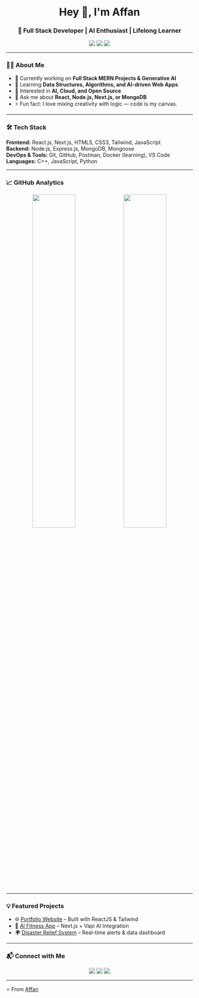 <h1 align="center">Hey 👋, I'm Affan</h1>
<h3 align="center">🚀 Full Stack Developer | AI Enthusiast | Lifelong Learner</h3>

<p align="center">
  <a href="https://github.com/affan01"><img src="https://img.shields.io/github/followers/affan01?label=Follow&style=social"></a>
  <a href="https://linkedin.com/in/your-linkedin"><img src="https://img.shields.io/badge/LinkedIn-Connect-blue"></a>
  <a href="mailto:your.email@gmail.com"><img src="https://img.shields.io/badge/Email-Contact%20Me-red"></a>
</p>

---

### 👨‍💻 About Me  
- 🔭 Currently working on **Full Stack MERN Projects & Generative AI**  
- 🌱 Learning **Data Structures, Algorithms, and AI-driven Web Apps**  
- 🧠 Interested in **AI, Cloud, and Open Source**  
- 💬 Ask me about **React, Node.js, Next.js, or MongoDB**  
- ⚡ Fun fact: I love mixing creativity with logic — code is my canvas.  

---

### 🛠️ Tech Stack  
**Frontend:** React.js, Next.js, HTML5, CSS3, Tailwind, JavaScript  
**Backend:** Node.js, Express.js, MongoDB, Mongoose  
**DevOps & Tools:** Git, GitHub, Postman, Docker (learning), VS Code  
**Languages:** C++, JavaScript, Python  

---

### 📈 GitHub Analytics  
<p align="center">
  <img width="48%" src="https://github-readme-stats.vercel.app/api?username=affan01&show_icons=true&theme=tokyonight" />
  <img width="48%" src="https://github-readme-streak-stats.herokuapp.com/?user=affan01&theme=tokyonight" />
</p>

---

### 💡 Featured Projects  
- 🌐 [Portfolio Website](https://yourportfolio.com) – Built with ReactJS & Tailwind  
- 🤖 [AI Fitness App](https://github.com/affan01/fitness-ai) – Next.js + Vapi AI Integration  
- 🌍 [Disaster Relief System](https://github.com/affan01/disaster-relief) – Real-time alerts & data dashboard  

---

### 📬 Connect with Me  
<p align="center">
  <a href="https://linkedin.com/in/your-linkedin"><img src="https://img.icons8.com/color/48/000000/linkedin.png"/></a>
  <a href="mailto:your.email@gmail.com"><img src="https://img.icons8.com/color/48/000000/gmail.png"/></a>
  <a href="https://twitter.com/your-twitter"><img src="https://img.icons8.com/color/48/000000/twitter.png"/></a>
</p>

---

⭐️ From [Affan](https://github.com/affan01)
